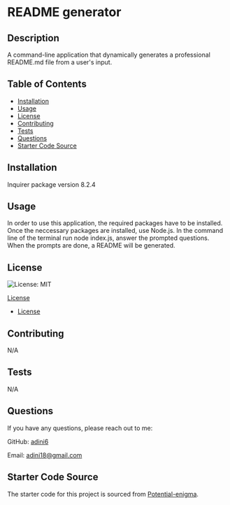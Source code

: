 # README generator

## Description
A command-line application that dynamically generates a professional README.md file from a user's input. 

## Table of Contents
- [Installation](#installation)
- [Usage](#usage)
- [License](#license)
- [Contributing](#contributing)
- [Tests](#tests)
- [Questions](#questions)
- [Starter Code Source](#starter-code-source)

## Installation
 Inquirer package version 8.2.4

## Usage
In order to use this application, the required packages have to be installed. Once the neccessary packages are installed, use Node.js. In the command line of the terminal run node index.js, answer the prompted questions. When the prompts are done, a README will be generated. 

## License
![License: MIT](https://img.shields.io/badge/License-MIT-yellow.svg)

[License](LICENSE-MIT)

- [License](#license)

## Contributing
N/A

## Tests
N/A

## Questions
If you have any questions, please reach out to me:

GitHub: [adini6](https://github.com/adini6)

Email: adini18@gmail.com

## Starter Code Source
The starter code for this project is sourced from [Potential-enigma](https://github.com/coding-boot-camp/potential-enigma.git).

